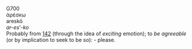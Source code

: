 <body>
  <p>G700<br>  ἀρέσκω  <br> areskō  <br><i>ar-es‘-ko </i><br>Probably from <a href="g0142.htm">142</a> (through the idea of <i>exciting</i> emotion); to <i>be</i> <i>agreeable</i> (or by implication to seek to be so): - please.<br></p>
 </body>